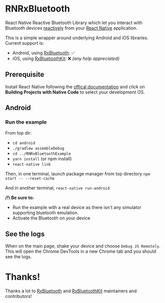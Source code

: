 # RNRxBluetooth

React Native Reactive Bluetooth Library which let you interact with Bluetooth devices [reactively](http://reactivex.io/) from your [React Native](https://facebook.github.io/react-native) application.

This is a simple wrapper around underlying Android and iOS libraries. Current support is:
+ Android, using [RxBluetooth](https://github.com/IvBaranov/RxBluetooth): :white_check_mark:
+ iOS, using [RxBluetoothKit](https://github.com/Polidea/RxBluetoothKit): :x:  *(any help appreciated)*

## Prerequisite

Install React Native following the [offical documentation](https://facebook.github.io/react-native/docs/getting-started.html) and click on **Building Projects with Native Code** to select your development OS.

## Android

### Run the example

From top dir:

+ `cd android`
+ `./gradlew assembleDebug`
+ `cd ../RNRxBluetoothExample`
+ `yarn install` (or npm install)
+ `react-native link`

Then, in one terminal, launch package manager from top directory `npm start -- --reset-cache`

And in another terminal, `react-native run-android`

**/!\ Be sure to:**
+ Run the example with a real device as there isn't any simulator supporting bluetooth emulation.
+ Activate the Bluetooth on your device

## See the logs

When on the main page, shake your device and choose `Debug JS Remotely`. This will open the Chrome DevTools in a new Chrome tab and you should see the logs.

# Thanks!

Thanks a lot to [RxBluetooth](https://github.com/IvBaranov/RxBluetooth) and [RxBluetoothKit](https://github.com/Polidea/RxBluetoothKit) maintainers and contributors!
